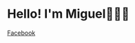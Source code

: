 <h1>Hello! I'm Miguel👨🏽‍🦱</h1> 

<a href="www.facebook.com/migueleduardodaniel">Facebook</a>
<!---
miguelduardodaniel99/miguelduardodaniel99 is a ✨ special ✨ repository because its `README.md` (this file) appears on your GitHub profile.
You can click the Preview link to take a look at your changes.
--->
